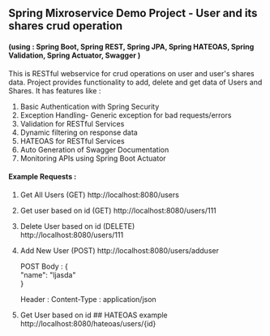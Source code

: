## Spring Mixroservice Demo Project - User and its shares crud operation
#### (using  : Spring Boot, Spring REST, Spring JPA, Spring HATEOAS, Spring Validation, Spring Actuator, Swagger )

This is RESTful webservice for crud operations on user and user's shares data. Project provides functionality to add, delete and get data of Users and Shares.
It has features like :
  1. Basic Authentication with Spring Security
  2. Exception Handling- Generic exception for bad requests/errors
  3. Validation for RESTful Services
  4. Dynamic filtering on response data
  5. HATEOAS for RESTful Services
  6. Auto Generation of Swagger Documentation
  7. Monitoring APIs using Spring Boot Actuator

#### Example Requests :

1. Get All Users (GET)
   http://localhost:8080/users
   
2. Get user based on id (GET)
   http://localhost:8080/users/111
   
3. Delete User based on id (DELETE)   
   http://localhost:8080/users/111
   
4. Add New User (POST)
   http://localhost:8080/users/adduser
   
   POST Body : 
    {        
        "name": "ljasda"        
    }
    
    Header : Content-Type : application/json

5. Get User based on id ## HATEOAS example  
    http://localhost:8080/hateoas/users/{id}   
